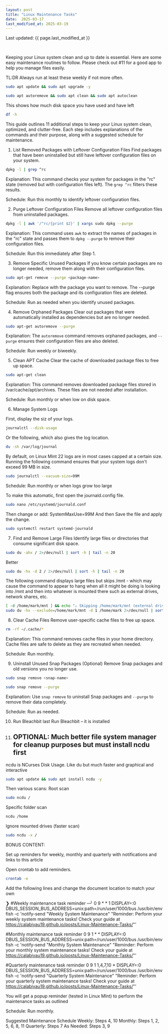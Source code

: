 ```yaml
---
layout: post
title: "Linux Maintenance Tasks"
date:  2025-03-17
last_modified_at: 2025-03-19
---
```


<p>Last updated: {{ page.last_modified_at }}</p>
<br>


Keeping your Linux system clean and up to date is essential. Here are some easy maintenance routines to follow.  Please check out #11 for a good app to help you manage files easily.


TL:DR   Always run at least these weekly if not more often.

```sh
sudo apt update && sudo apt upgrade -y
```

```sh
sudo apt autoremove && sudo apt clean && sudo apt autoclean
```

This shows how much disk space you have used and have left

```sh
df -h
```

This guide outlines 11 additional steps to keep your Linux system clean, optimized, and clutter-free. Each step includes explanations of the commands and their purpose, along with a suggested schedule for maintenance.

1) List Removed Packages with Leftover Configuration Files
Find packages that have been uninstalled but still have leftover configuration files on your system.

```sh
dpkg -l | grep ^rc
```

Explanation: This command checks your system for packages in the "rc" state (removed but with configuration files left). The `grep ^rc` filters these results.

Schedule: Run this monthly to identify leftover configuration files.

2) Purge Leftover Configuration Files
Remove all leftover configuration files from uninstalled packages.

```sh
dpkg -l | awk '/^rc/{print $2}' | xargs sudo dpkg --purge
```

Explanation: This command uses `awk` to extract the names of packages in the "rc" state and passes them to `dpkg --purge` to remove their configuration files.

Schedule: Run this immediately after Step 1.

3) Remove Specific Unused Packages
If you know certain packages are no longer needed, remove them along with their configuration files.

```sh
sudo apt-get remove --purge <package-name>
```

Explanation: Replace <package-name> with the package you want to remove. The --purge flag ensures both the package and its configuration files are deleted.

Schedule: Run as needed when you identify unused packages.

4) Remove Orphaned Packages
Clear out packages that were automatically installed as dependencies but are no longer needed.

```sh
sudo apt-get autoremove --purge
```

Explanation: The `autoremove` command removes orphaned packages, and `--purge` ensures their configuration files are also deleted.

Schedule: Run weekly or biweekly.

5) Clean APT Cache
Clear the cache of downloaded package files to free up space.

```sh
sudo apt-get clean
```

Explanation: This command removes downloaded package files stored in /var/cache/apt/archives. These files are not needed after installation.

Schedule: Run monthly or when low on disk space.

6) Manage System Logs

First, display  the siz of your logs.

```sh
journalctl --disk-usage
```

Or the following, which also gives the log location.

```sh
du -sh /var/log/journal
```

By default, on Linux Mint 22 logs are in most cases capped at a certain size.
Running the following  command ensures that your system logs don't exceed 99 MB in size.

```sh
sudo journalctl --vacuum-size=99M
```

Schedule: Run monthly or when logs grow too large


To make this automatic, first open the journald.config file.

```sh
sudo nano /etc/systemd/journald.conf
```

Then change or add:
SystemMaxUse=99M
And then Save the file and apply the change.

```sh
sudo systemctl restart systemd-journald
```

7) Find and Remove Large Files
Identify large files or directories that consume significant disk space.

```sh
sudo du -ahx / 2>/dev/null | sort -h | tail -n 20
```
Better

```sh
sudo du -hx -d 2 / 2>/dev/null | sort -h | tail -n 20
```

The following command displays large files but skips /mnt - which may cause the command to appear to hang when all it might be doing is looking into /mnt and then into whatever is mounted there such as external drives, network shares, etc.

```sh
[ -d /home/mark/mnt ] && echo "⚠️ Skipping /home/mark/mnt (external drive detected)" >&2
sudo du -hx --exclude=/home/mark/mnt -d 1 /home/mark 2>/dev/null | sort -h
```


8) Clear Cache Files
Remove user-specific cache files to free up space.

```sh
rm -rf ~/.cache/*
```

Explanation: This command removes cache files in your home directory. Cache files are safe to delete as they are recreated when needed.

Schedule: Run monthly.

9) Uninstall Unused Snap Packages (Optional)
Remove Snap packages and old versions you no longer use.

```sh
sudo snap remove <snap-name>
```

```sh
sudo snap remove --purge
```
Explanation: Use `snap remove` to uninstall Snap packages and `--purge` to remove their data completely.

Schedule: Run as needed.

10) Run Bleachbit last
Run Bleachbit – it is installed

11)  ## OPTIONAL:  Much better file system manager for cleanup purposes but must install  ncdu first
ncdu is NCurses Disk Usage.  Like du but much faster and graphical and interactive

```sh
sudo apt update && sudo apt install ncdu -y
```

Then various scans:
Root scan

```sh
sudo ncdu /
```
Specific folder scan

```sh
ncdu /home
```

Ignore mounted drives (faster scan)

```sh
sudo ncdu -x /
```
BONUS CONTENT:

Set up reminders for weekly, monthly and quarterly with notifications and links to this article

Open crontab to add reminders.

```sh
crontab -e
```

Add the following lines and change the document location to match your own

❯ #Weekly maintenance task reminder                                                                            ─╯
  0 9 * * 1 DISPLAY=:0 DBUS_SESSION_BUS_ADDRESS=unix:path=/run/user/1000/bus /usr/bin/env fish -c 'notify-send "Weekly System Maintenance" "Reminder: Perform your weekly system maintenance tasks! Check your guide at https://calabiyau19.github.io/posts/Linux-Maintenance-Tasks/"'

  #Monthly maintenance task reminder
  0 9 1 * * DISPLAY=:0 DBUS_SESSION_BUS_ADDRESS=unix:path=/run/user/1000/bus /usr/bin/env fish -c 'notify-send "Monthly System Maintenance" "Reminder: Perform your monthly system maintenance tasks! Check your guide at https://calabiyau19.github.io/posts/Linux-Maintenance-Tasks/"'

  #Quarterly maintenance task reminder
  0 9 1 1,4,7,10 * DISPLAY=:0 DBUS_SESSION_BUS_ADDRESS=unix:path=/run/user/1000/bus /usr/bin/env fish -c 'notify-send "Quarterly System Maintenance" "Reminder: Perform your quarterly system maintenance tasks! Check your guide at https://calabiyau19.github.io/posts/Linux-Maintenance-Tasks/"'

You will get a popup reminder (tested in Linux MInt) to perform the maintenance tasks as outlined

Schedule: Run monthly.



Suggested Maintenance Schedule
Weekly: Steps 4, 10
Monthly: Steps 1, 2, 5, 6, 8, 11
Quarterly: Steps 7
As Needed: Steps 3, 9